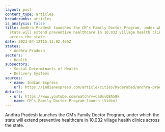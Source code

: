 ```yaml
---
layout: post
content_type: articles
breadcrumbs: articles
is_analysis: false
title: Andhra Pradesh launches the CM’s Family Doctor Program, under which the
  state will extend preventive healthcare in 10,032 village health clinics
  across the state
date: 2023-04-12T15:13:02.465Z
states:
  - Andhra Pradesh
sectors:
  - Health
subsectors:
  - Social Determinants of Health
  - Delivery Systems
sources:
  - name: Indian Express
    url: https://indianexpress.com/article/cities/hyderabad/andhra-pradesh-family-doctor-programme-provide-healthcare-doorstep-8542848/
details:
  - url: https://www.youtube.com/watch?v=CaUsvQ8A50k
    name: CM’s Family Doctor Program launch (Video)
---
```

Andhra Pradesh launches the CM’s Family Doctor Program, under which the state will extend preventive healthcare in 10,032 village health clinics across the state.